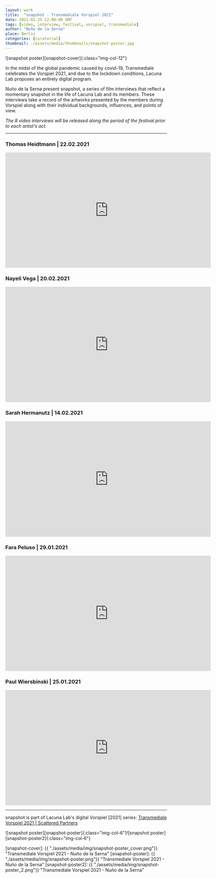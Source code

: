 ```yaml
---
layout: work
title:  "snapshot - Transmediale Vorspiel 2021"
date: 2021-01-25 12:00:00 GMT
tags: [video, interview, festival, vorspiel, transmediale]
author: "Nuño de la Serna"
place: Berlin
categories: [curatorial]
thumbnail: ./assets/media/thumbnails/snapshot-poster.jpg
---
```


![snapshot poster][snapshot-cover]{:class="img-col-12"}


In the midst of the global pandemic caused by covid-19, Transmediale celebrates the Vorspiel 2021, and due to the lockdown conditions, Lacuna Lab proposes an entirely digital program.

Nuño de la Serna present snapshot, a series of film interviews that reflect a momentary snapshot in the life of Lacuna Lab and its members. These interviews take a record of the artworks presented by the members during Vorspiel along with their individual backgrounds, influences, and points of view.



*The 8 video interviews will be released along the period of the festival prior to each artist's act.*

---


### Thomas Heidtmann | 22.02.2021

<div class="video-responsive margin-bottom-big">
<iframe src="https://player.vimeo.com/video/513864866" width="640" height="360" frameborder="0" allow="autoplay; fullscreen; picture-in-picture" allowfullscreen></iframe>
</div>

### Nayeli Vega | 20.02.2021

<div class="video-responsive margin-bottom-big">
<iframe src="https://player.vimeo.com/video/513415013" width="640" height="360" frameborder="0" allow="autoplay; fullscreen; picture-in-picture" allowfullscreen></iframe>
</div>

### Sarah Hermanutz | 14.02.2021

<div class="video-responsive margin-bottom-big">
<iframe src="https://player.vimeo.com/video/511728714" width="640" height="360" frameborder="0" allow="autoplay; fullscreen; picture-in-picture" allowfullscreen></iframe>
</div>

### Fara Peluso | 29.01.2021

<div class="video-responsive margin-bottom-big">
<iframe src="https://player.vimeo.com/video/503877025" width="640" height="360" frameborder="0" allow="autoplay; fullscreen; picture-in-picture" allowfullscreen></iframe>
</div>

### Paul Wiersbinski | 25.01.2021

<div class="video-responsive margin-bottom-big">
<iframe src="https://player.vimeo.com/video/503851681" width="640" height="360" frameborder="0" allow="autoplay; fullscreen; picture-in-picture" allowfullscreen></iframe>
</div>

----

snapshot is part of Lacuna Lab's digital Vorspiel [2021] series: [Transmediale Vorspiel 2021 &#124; Scattered Partners](https://lacunalab.org/events/transmediale-vorspiel-2021-or-scattered-partners)


![snapshot poster][snapshot-poster]{:class="img-col-6"}![snapshot poster][snapshot-poster2]{:class="img-col-6"}


[snapshot-cover]: {{ "./assets/media/img/snapshot-poster_cover.png"}} "Transmediale Vorspiel 2021 - Nuño de la Serna"
[snapshot-poster]: {{ "./assets/media/img/snapshot-poster.png"}} "Transmediale Vorspiel 2021 - Nuño de la Serna"
[snapshot-poster2]: {{ "./assets/media/img/snapshot-poster_2.png"}} "Transmediale Vorspiel 2021 - Nuño de la Serna"

